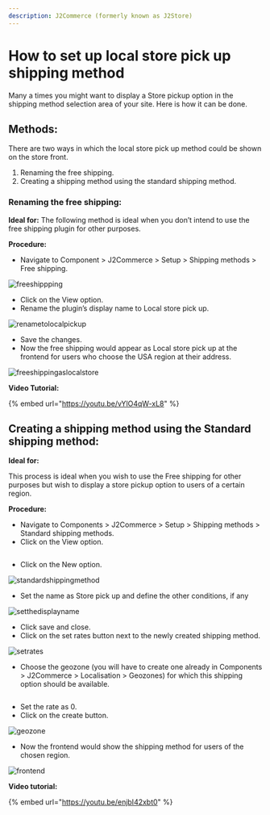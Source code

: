 ```yaml
---
description: J2Commerce (formerly known as J2Store)
---
```


# How to set up local store pick up shipping method

Many a times you might want to display a Store pickup option in the shipping method selection area of your site. Here is how it can be done.

## Methods: <a href="#methods" id="methods"></a>

There are two ways in which the local store pick up method could be shown on the store front.

1. Renaming the free shipping.
2. Creating a shipping method using the standard shipping method.

### Renaming the free shipping: <a href="#renaming-the-free-shipping" id="renaming-the-free-shipping"></a>

**Ideal for:** The following method is ideal when you don’t intend to use the free shipping plugin for other purposes.

**Procedure:**

* Navigate to Component > J2Commerce > Setup > Shipping methods > Free shipping.

![freeshippping](../.gitbook/assets/free-shipping-name-change.webp)

* Click on the View option.
* Rename the plugin’s display name to Local store pick up.

![renametolocalpickup](../.gitbook/assets/free-shipping-name-change1.webp)

* Save the changes.
* Now the free shipping would appear as Local store pick up at the frontend for users who choose the USA region at their address.

![freeshippingaslocalstore](https://raw.githubusercontent.com/j2store/doc-images/master/shipping-methods/how-to-set-up-local-store%3Dpick-up/local-store-image3.png)

**Video Tutorial:**

{% embed url="https://youtu.be/vYlO4qW-xL8" %}

## Creating a shipping method using the Standard shipping method: <a href="#creating-a-shipping-method-using-the-standard-shipping-method" id="creating-a-shipping-method-using-the-standard-shipping-method"></a>

**Ideal for:**

This process is ideal when you wish to use the Free shipping for other purposes but wish to display a store pickup option to users of a certain region.

**Procedure:**

* Navigate to Components > J2Commerce > Setup > Shipping methods  > Standard shipping methods.
* Click on the View option.

<figure><img src="../.gitbook/assets/standard-shipping.webp" alt=""><figcaption></figcaption></figure>

* Click on the New option.

![standardshippingmethod](../.gitbook/assets/standard-shipping-new.webp)

* Set the name as Store pick up and define the other conditions, if any

![setthedisplayname](../.gitbook/assets/standard-shipping-new1.webp)

* Click save and close.
* Click on the set rates button next to the newly created shipping method.

![setrates](../.gitbook/assets/standard-shipping-new2.webp)

* Choose the geozone (you will have to create one already in Components > J2Commerce > Localisation > Geozones) for which this shipping option should be available.

<figure><img src="../.gitbook/assets/standard-shipping-geozone.webp" alt=""><figcaption></figcaption></figure>

* Set the rate as 0.
* Click on the create button.

![geozone](../.gitbook/assets/standard-shipping-geozone1.webp)

* Now the frontend would show the shipping method for users of the chosen region.

![frontend](https://raw.githubusercontent.com/j2store/doc-images/master/shipping-methods/how-to-set-up-local-store%3Dpick-up/local-store-image8.png)

**Video tutorial:**

{% embed url="https://youtu.be/enjbI42xbt0" %}
